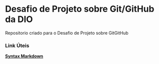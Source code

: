 # Desafio de Projeto sobre Git/GitHub da DIO
Repositorio criado para o Desafio de Projeto sobre GitGitHub

### Link Úteis
**[Syntax Markdown](https://www.markdownguide.org/getting-started/)**
 
